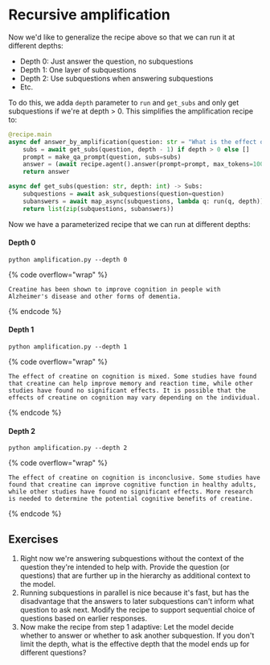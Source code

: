 # Recursive amplification

Now we'd like to generalize the recipe above so that we can run it at different depths:

- Depth 0: Just answer the question, no subquestions
- Depth 1: One layer of subquestions
- Depth 2: Use subquestions when answering subquestions
- Etc.

To do this, we adda `depth` parameter to `run` and `get_subs` and only get subquestions if we're at depth > 0. This simplifies the amplification recipe to:

```python
@recipe.main
async def answer_by_amplification(question: str = "What is the effect of creatine on cognition?", depth: int = 1):
    subs = await get_subs(question, depth - 1) if depth > 0 else []
    prompt = make_qa_prompt(question, subs=subs)
    answer = (await recipe.agent().answer(prompt=prompt, max_tokens=100)).strip('" ')
    return answer

async def get_subs(question: str, depth: int) -> Subs:
    subquestions = await ask_subquestions(question=question)
    subanswers = await map_async(subquestions, lambda q: run(q, depth))
    return list(zip(subquestions, subanswers))
```

Now we have a parameterized recipe that we can run at different depths:

#### Depth 0

```shell
python amplification.py --depth 0
```

{% code overflow="wrap" %}

```
Creatine has been shown to improve cognition in people with Alzheimer's disease and other forms of dementia.
```

{% endcode %}

#### Depth 1

```shell
python amplification.py --depth 1
```

{% code overflow="wrap" %}

```
The effect of creatine on cognition is mixed. Some studies have found that creatine can help improve memory and reaction time, while other studies have found no significant effects. It is possible that the effects of creatine on cognition may vary depending on the individual.
```

{% endcode %}

#### Depth 2

```shell
python amplification.py --depth 2
```

{% code overflow="wrap" %}

```
The effect of creatine on cognition is inconclusive. Some studies have found that creatine can improve cognitive function in healthy adults, while other studies have found no significant effects. More research is needed to determine the potential cognitive benefits of creatine.
```

{% endcode %}

## Exercises

1. Right now we're answering subquestions without the context of the question they're intended to help with. Provide the question (or questions) that are further up in the hierarchy as additional context to the model.
2. Running subquestions in parallel is nice because it's fast, but has the disadvantage that the answers to later subquestions can't inform what question to ask next. Modify the recipe to support sequential choice of questions based on earlier responses.
3. Now make the recipe from step 1 adaptive: Let the model decide whether to answer or whether to ask another subquestion. If you don't limit the depth, what is the effective depth that the model ends up for different questions?
